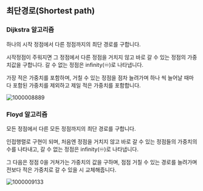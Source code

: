 ## 최단경로(Shortest path)

### Dijkstra 알고리즘
하나의 시작 정점에서 다른 정점까지의 최단 경로를 구합니다.

시작정점이 주워지면 그 정점에서 다른 정점을 거치지 않고 바로 갈 수 있는 정점의 가중치값을 구합니다. 갈 수 없는 정점은 infinity(♾️)로 나타냅니다.

가장 적은 가중치를 포함하며, 거칠 수 있는 정점을 점차 늘려가며 하나 씩 늘어날 때마다 포함된 가중치를 제외하고 제일 적은 가중치를 포함합니다.

![1000008889](https://github.com/user-attachments/assets/ed0a3a89-3b88-446d-be11-c7a95b7c95d7)

### Floyd 알고리즘
모든 정점에서 다른 모든 정점까지의 최단 경로를 구합니다.

인접행렬로 구현이 되며, 처음엔 정점을 거치지 않고 바로 갈 수 있는 정점들의 가중치의 수를 나타내고, 갈 수 없는 정점은 infinity(♾️)로 나타냅니다.

그 다음은 정점 0을 거쳐가는 가중치의 값을 구하며, 점점 거칠 수 있는 경로를 늘려가며 전보다 적은 가중치로 갈 수 있을 시 교체해줍니다.

![1000009133](https://github.com/user-attachments/assets/f23bd771-a6aa-42fa-916e-6e579d155dfc)